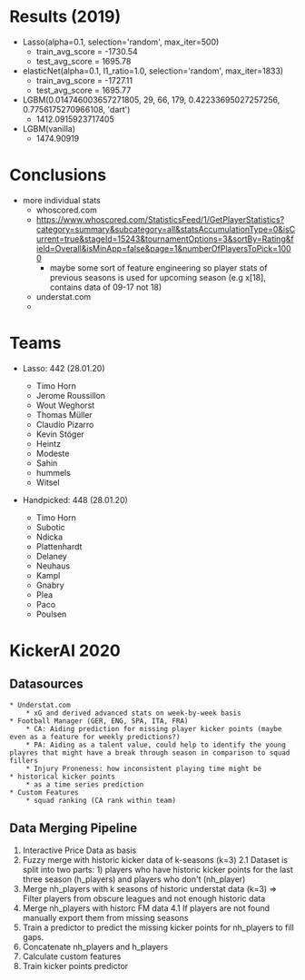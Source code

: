 # Results (2019)
* Lasso(alpha=0.1, selection='random', max_iter=500)
	* train_avg_score = -1730.54
	* test_avg_score = 1695.78
* elasticNet(alpha=0.1, l1_ratio=1.0, selection='random', max_iter=1833)
	* train_avg_score = -1727.11
	* test_avg_score = 1695.77
* LGBM(0.014746003657271805, 29, 66, 179, 0.42233695027257256, 0.7756175270966108, 'dart')
	* 1412.0915923717405
* LGBM(vanilla)
	* 1474.90919
# Conclusions
* more individual stats
	* whoscored.com
	* https://www.whoscored.com/StatisticsFeed/1/GetPlayerStatistics?category=summary&subcategory=all&statsAccumulationType=0&isCurrent=true&stageId=15243&tournamentOptions=3&sortBy=Rating&field=Overall&isMinApp=false&page=1&numberOfPlayersToPick=1000
		* maybe some sort of feature engineering so player stats of previous seasons is used for upcoming season (e.g x[18], contains data of 09-17 not 18)
	* understat.com
	* 

# Teams
* Lasso: 442 (28.01.20)
	* Timo Horn
	* Jerome Roussillon
	* Wout Weghorst
	* Thomas Müller
	* Claudio Pizarro
	* Kevin Stöger
	* Heintz
	* Modeste
	* Sahin
	* hummels
	* Witsel 

* Handpicked: 448 (28.01.20)
	* Timo Horn
	* Subotic
	* Ndicka
	* Plattenhardt
	* Delaney
	* Neuhaus
	* Kampl
	* Gnabry
	* Plea
	* Paco
	* Poulsen

# KickerAI 2020
## Datasources
	* Understat.com
		* xG and derived advanced stats on week-by-week basis
	* Football Manager (GER, ENG, SPA, ITA, FRA)
		* CA: Aiding prediction for missing player kicker points (maybe even as a feature for weekly predictions?)
		* PA: Aiding as a talent value, could help to identify the young playres that might have a break through season in comparison to squad fillers
		* Injury Proneness: how inconsistent playing time might be
	* historical kicker points
		* as a time series prediction
	* Custom Features
		* squad ranking (CA rank within team)

## Data Merging Pipeline
1. Interactive Price Data as basis
2. Fuzzy merge with historic kicker data of k-seasons (k=3)
	2.1 Dataset is split into two parts: 1) players who have historic kicker points for the last three season (h_players) and players who don't (nh_player)
3. Merge nh_players with k seasons of historic understat data (k=3) => Filter players from obscure leagues and not enough historic data
4. Merge nh_players with historc FM data
	4.1 If players are not found manually export them from missing seasons
5. Train a predictor to predict the missing kicker points for nh_players to fill gaps.
6. Concatenate nh_players and h_players
7. Calculate custom features
8. Train kicker points predictor
